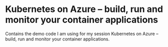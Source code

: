 # Kubernetes on Azure – build, run and monitor your container applications
Contains the demo code I am using for my session Kubernetes on Azure – build, run and monitor your container applications.
